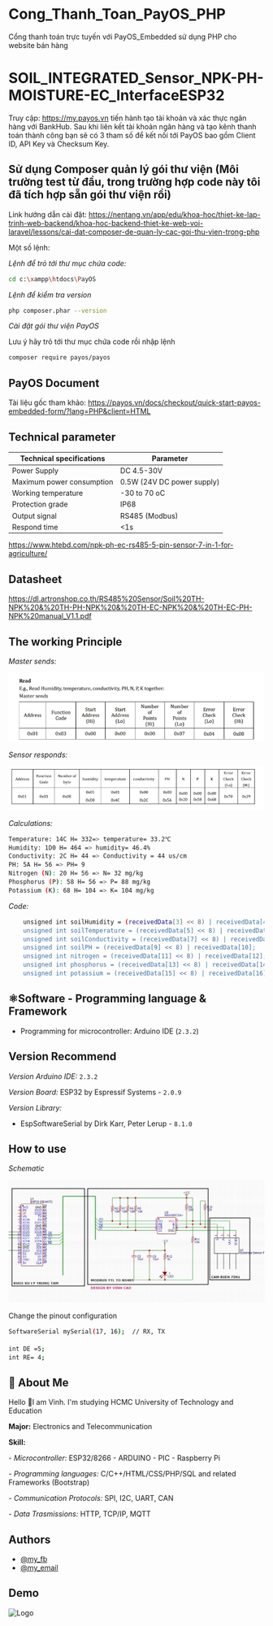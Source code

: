 # Cong_Thanh_Toan_PayOS_PHP
Cổng thanh toán trực tuyến với PayOS_Embedded sử dụng PHP cho website bán hàng
# SOIL_INTEGRATED_Sensor_NPK-PH-MOISTURE-EC_InterfaceESP32
Truy cập: https://my.payos.vn tiến hành tạo tài khoản và xác thực ngân hàng với BankHub. Sau khi liên kết tài khoản ngân hàng và tạo kênh thanh toán thành công bạn sẽ có 3 tham số để kết nối tới PayOS bao gồm Client ID, API Key và Checksum Key.

## Sử dụng Composer quản lý gói thư viện (Môi trường test từ đầu, trong trường hợp code này tôi đã tích hợp sẵn gói thư viện rồi)
Link hướng dẫn cài đặt: https://nentang.vn/app/edu/khoa-hoc/thiet-ke-lap-trinh-web-backend/khoa-hoc-backend-thiet-ke-web-voi-laravel/lessons/cai-dat-composer-de-quan-ly-cac-goi-thu-vien-trong-php

Một số lệnh:

*Lệnh để trỏ tới thư mục chứa code:*
```bash
cd c:\xampp\htdocs\PayOS
```
*Lệnh để kiểm tra version*
```bash
php composer.phar --version
```
*Cài đặt gói thư viện PayOS*

Lưu ý hãy trỏ tới thư mục chứa code rồi nhập lệnh
```bash
composer require payos/payos
```
## PayOS Document
Tài liệu gốc tham khảo: https://payos.vn/docs/checkout/quick-start-payos-embedded-form/?lang=PHP&client=HTML

## Technical parameter
Technical specifications | Parameter |
--- | --- | 
Power Supply | DC 4.5-30V | 
Maximum power consumption| 0.5W (24V DC power supply) | 
Working temperature| -30 to 70 oC| 
Protection grade | IP68 | 
Output signal | RS485 (Modbus) |
Respond time | <1s |

https://www.htebd.com/npk-ph-ec-rs485-5-pin-sensor-7-in-1-for-agriculture/
## Datasheet
https://dl.artronshop.co.th/RS485%20Sensor/Soil%20TH-NPK%20&%20TH-PH-NPK%20&%20TH-EC-NPK%20&%20TH-EC-PH-NPK%20manual_V1.1.pdf

## The working Principle
*Master sends:*

![images](https://github.com/VinhCao09/SOIL_INTEGRATED_Sensor_NPK-PH-MOISTURE-EC_InterfaceESP32/blob/main/images/read.jpg)

*Sensor responds:*

![images](https://github.com/VinhCao09/SOIL_INTEGRATED_Sensor_NPK-PH-MOISTURE-EC_InterfaceESP32/blob/main/images/respond.jpg)

*Calculations:*
```bash
Temperature: 14C H= 332=> temperature= 33.2℃
Humidity: 1D0 H= 464 => humidity= 46.4%
Conductivity: 2C H= 44 => Conductivity = 44 us/cm
PH: 5A H= 56 => PH= 9
Nitrogen (N): 20 H= 56 => N= 32 mg/kg
Phosphorus (P): 58 H= 56 => P= 88 mg/kg
Potassium (K): 68 H= 104 => K= 104 mg/kg
```
*Code:*
```bash
    unsigned int soilHumidity = (receivedData[3] << 8) | receivedData[4];
    unsigned int soilTemperature = (receivedData[5] << 8) | receivedData[6];
    unsigned int soilConductivity = (receivedData[7] << 8) | receivedData[8];
    unsigned int soilPH = (receivedData[9] << 8) | receivedData[10];
    unsigned int nitrogen = (receivedData[11] << 8) | receivedData[12];
    unsigned int phosphorus = (receivedData[13] << 8) | receivedData[14];
    unsigned int potassium = (receivedData[15] << 8) | receivedData[16];
```

## ⚛️Software - Programming language & Framework
- Programming for microcontroller: Arduino IDE (`2.3.2`)
  
## Version Recommend
*Version Arduino IDE:*
`2.3.2`

*Version Board:* ESP32 by Espressif Systems - `2.0.9`

*Version Library:* 

- EspSoftwareSerial by Dirk Karr, Peter Lerup - `8.1.0`

## How to use
*Schematic*

![images](https://github.com/VinhCao09/SOIL_INTEGRATED_Sensor_NPK-PH-MOISTURE-EC_InterfaceESP32/blob/main/images/schematic.jpg)

Change the pinout configuration

```bash
SoftwareSerial mySerial(17, 16);  // RX, TX

int DE =5;
int RE= 4;
```



## 🚀 About Me
Hello 👋I am Vinh. I'm studying HCMC University of Technology and Education

**Major:** Electronics and Telecommunication

**Skill:** 

*- Microcontroller:* ESP32/8266 - ARDUINO - PIC - Raspberry Pi

*- Programming languages:* C/C++/HTML/CSS/PHP/SQL and
related Frameworks (Bootstrap)

*- Communication Protocols:* SPI, I2C, UART, CAN

*- Data Trasmissions:* HTTP, TCP/IP, MQTT
## Authors

- [@my_fb](https://www.facebook.com/vcao.vn)
- [@my_email](contact@vinhcaodatabase.com)

## Demo

![Logo](https://codingninja.asia/images/codeninjalogo.png)

